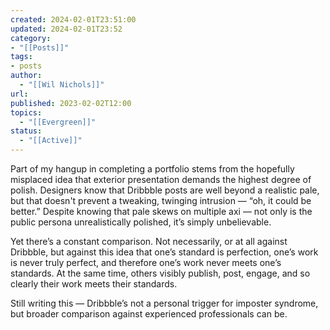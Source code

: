 ```yaml
---
created: 2024-02-01T23:51:00
updated: 2024-02-01T23:52
category:
- "[[Posts]]"
tags:
- posts
author:
  - "[[Wil Nichols]]"
url: 
published: 2023-02-02T12:00
topics:
  - "[[Evergreen]]"
status:
  - "[[Active]]"
---
```

Part of my hangup in completing a portfolio stems from the hopefully misplaced idea that exterior presentation demands the highest degree of polish. Designers know that Dribbble posts are well beyond a realistic pale, but that doesn't prevent a tweaking, twinging intrusion — “oh, it could be better.” Despite knowing that pale skews on multiple axi — not only is the public persona unrealistically polished, it’s simply unbelievable. 

Yet there’s a constant comparison. Not necessarily, or at all against Dribbble, but against this idea that one’s standard is perfection, one’s work is never truly perfect, and therefore one’s work never meets one’s standards. At the same time, others visibly publish, post, engage, and so clearly their work meets their standards. 

Still writing this — Dribbble’s not a personal trigger for imposter syndrome, but broader comparison against experienced professionals can be. 
